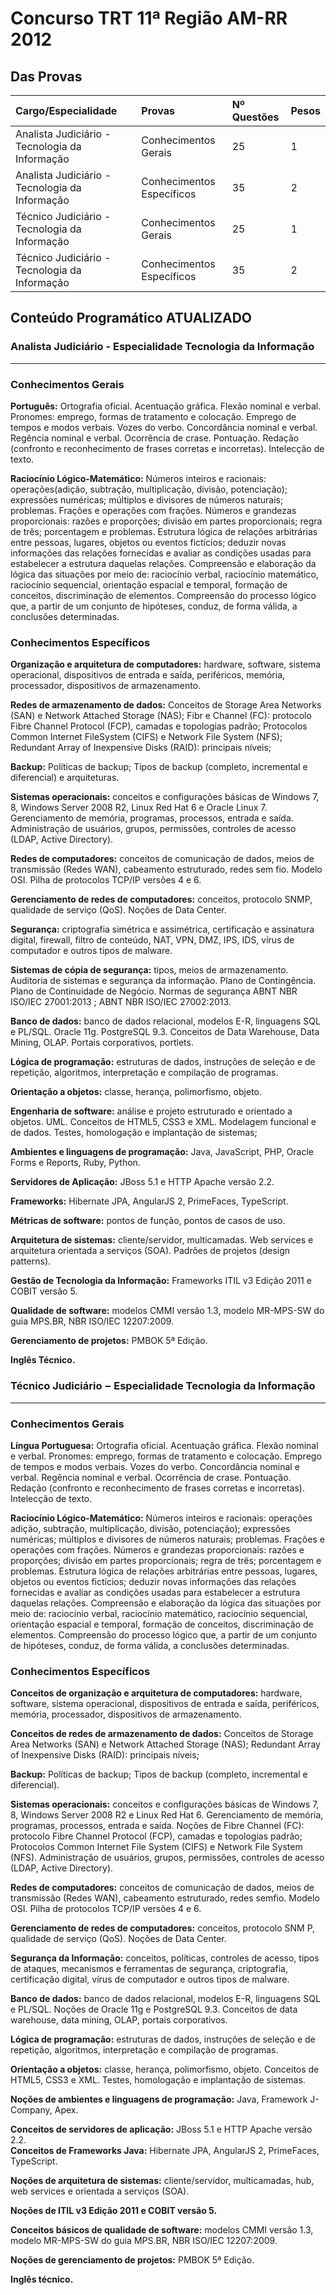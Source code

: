 # Concurso TRT 11ª Região AM-RR 2012

## Das Provas

| Cargo/Especialidade                             | Provas                      | Nº Questões    | Pesos   |
| :---------------------------------------------- | :-------------------------- | :------------- | :------ |
| Analista Judiciário - Tecnologia da Informação  | Conhecimentos Gerais        | 25             | 1       |
| Analista Judiciário - Tecnologia da Informação  | Conhecimentos Específicos   | 35             | 2       |
| Técnico Judiciário - Tecnologia da Informação   | Conhecimentos Gerais        | 25             | 1       |
| Técnico Judiciário - Tecnologia da Informação   | Conhecimentos Específicos   | 35             | 2       |

## Conteúdo Programático ATUALIZADO

### Analista Judiciário - Especialidade Tecnologia da Informação
***

### Conhecimentos Gerais

**Português:** Ortografia oficial. Acentuação  gráfica. Flexão nominal e verbal. Pronomes: emprego, formas de tratamento e colocação. Emprego de tempos e modos verbais. Vozes do verbo. Concordância nominal e verbal. Regência nominal e verbal. Ocorrência de crase. Pontuação. Redação (confronto e reconhecimento de frases corretas e incorretas). Intelecção de texto. 

**Raciocínio Lógico-Matemático:** Números inteiros e racionais: operações(adição, subtração, multiplicação, divisão, potenciação); expressões numéricas; múltiplos e divisores de números naturais; problemas. Frações e operações com frações. Números e grandezas proporcionais: razões e proporções; divisão em partes proporcionais; regra de três; porcentagem e problemas.  Estrutura  lógica de relações arbitrárias entre pessoas, lugares, objetos ou eventos  fictícios; deduzir novas informações das relações fornecidas e avaliar as condições usadas para estabelecer a estrutura daquelas relações. Compreensão e elaboração da lógica das situações por meio de: raciocínio verbal, raciocínio matemático, raciocínio sequencial, orientação espacial e temporal, formação de conceitos, discriminação de elementos. Compreensão do processo  lógico  que, a 
partir de um conjunto de hipóteses, conduz, de forma válida, a conclusões determinadas.

### Conhecimentos Específicos

**Organização  e  arquitetura  de  computadores:**  hardware,  software,
sistema  operacional,  dispositivos  de  entrada  e saída, periféricos, memória, processador,  dispositivos de armazenamento. 

**Redes de armazenamento de dados:** Conceitos de  Storage Area Networks (SAN) e Network Attached Storage (NAS); Fibr e Channel (FC): protocolo Fibre Channel Protocol (FCP), camadas e  topologias  padrão;  Protocolos  Common  Internet  FileSystem  (CIFS)  e  Network  File  System  (NFS);  Redundant  Array  of 
Inexpensive Disks (RAID): principais níveis;

**Backup:** Políticas de backup; Tipos de backup (completo, incremental e diferencial) e arquiteturas. 

**Sistemas operacionais:** conceitos e configurações básicas de Windows 7, 8, Windows Server 2008 R2, Linux Red Hat  6  e  Oracle  Linux  7.  Gerenciamento  de  memória,  programas,  processos,  entrada  e saída.  Administração de  usuários, grupos,  permissões, controles  de  acesso  (LDAP,  Active Directory).

**Redes de computadores:**  conceitos  de  comunicação  de dados, meios  de  transmissão (Redes  WAN), cabeamento estruturado,  redes  sem  fio.  Modelo  OSI.  Pilha  de  protocolos TCP/IP versões  4  e  6.

**Gerenciamento de redes de computadores:** conceitos,  protocolo  SNMP,  qualidade  de  serviço (QoS). Noções  de  Data  Center.  

**Segurança:**  criptografia  simétrica  e  assimétrica,  certificação  e  assinatura  digital,  firewall,  filtro  de conteúdo, NAT, VPN, DMZ, IPS, IDS, vírus de computador e outros tipos de malware.

**Sistemas de cópia de segurança:** tipos, meios de armazenamento. Auditoria de sistemas e segurança da informação. Plano de Contingência. Plano de Continuidade de Negócio. Normas de segurança ABNT NBR ISO/IEC 27001:2013
; ABNT NBR ISO/IEC 27002:2013.

**Banco de dados:** banco de dados relacional, modelos E-R, linguagens SQL e PL/SQL. Oracle 11g. PostgreSQL 9.3. Conceitos de Data Warehouse, Data Mining,  OLAP.  Portais  corporativos,  portlets.

**Lógica de programação:** estruturas  de  dados,  instruções  de seleção  e  de repetição, algoritmos, interpretação e compilação de programas.  

**Orientação a objetos:** classe, herança, polimorfismo,  objeto. 

**Engenharia de software:** análise  e  projeto  estruturado e orientado a  objetos.  UML.  Conceitos  de  HTML5,  CSS3  e  XML. Modelagem funcional e de dados. Testes, homologação e implantação de sistemas;

**Ambientes e linguagens de programação:** Java, JavaScript, PHP, Oracle Forms e Reports, Ruby, Python. 

**Servidores de Aplicação:**  JBoss 5.1 e  HTTP Apache  versão 2.2.

**Frameworks:**  Hibernate  JPA,   AngularJS  2,  PrimeFaces,  TypeScript.  

**Métricas de software:**  pontos  de função, pontos de casos de uso. 

**Arquitetura de sistemas:** cliente/servidor, multicamadas. Web services e arquitetura orientada a  serviços  (SOA). Padrões  de  projetos  (design  patterns).  

**Gestão de Tecnologia da Informação:** Frameworks  ITIL  v3  Edição 2011  e  COBIT  versão  5.

**Qualidade de software:**  modelos  CMMI  versão  1.3,  modelo  MR-MPS-SW  do  guia  MPS.BR,  NBR ISO/IEC 12207:2009.

**Gerenciamento de projetos:** PMBOK 5ª Edição.

**Inglês Técnico.**

### Técnico Judiciário − Especialidade Tecnologia da Informação
***

### Conhecimentos Gerais

**Língua  Portuguesa:** Ortografia oficial. Acentuação gráfica. Flexão nominal e verbal. Pronomes: emprego, formas de tratamento e colocação. Emprego de tempos e modos verbais. Vozes do verbo. Concordância nominal e verbal.
Regência nominal e verbal. Ocorrência de crase. Pontuação. Redação (confronto e reconhecimento de frases corretas e incorretas). Intelecção de texto.

**Raciocínio Lógico-Matemático:** Números inteiros e racionais: operações adição, subtração, multiplicação, divisão, potenciação); expressões numéricas; múltiplos e divisores de números naturais; problemas. Frações e operações com frações. Números e grandezas proporcionais: razões e proporções; divisão em partes proporcionais; regra  de  três;  porcentagem  e problemas. Estrutura  lógica  de  relações  arbitrárias entre  pessoas,  lugares,  objetos  ou  eventos  fictícios;  deduzir  novas informações  das  relações  fornecidas e avaliar as condições  usadas  para  estabelecer  a  estrutura  daquelas relações. Compreensão e elaboração da lógica das situações por meio de: raciocínio verbal, raciocínio matemático, raciocínio sequencial, orientação  espacial e temporal, formação de conceitos, discriminação de elementos. Compreensão do processo lógico que, a partir de um conjunto de hipóteses, conduz, de forma válida, a conclusões determinadas.

### Conhecimentos Específicos

**Conceitos de organização e arquitetura de computadores:** hardware,  software, sistema operacional, dispositivos de  entrada  e saída, periféricos,  memória,  processador,  dispositivos  de  armazenamento.

**Conceitos de redes de armazenamento de dados:** Conceitos  de  Storage  Area  Networks  (SAN)  e  Network Attached  Storage  (NAS);  Redundant  Array  of  Inexpensive  Disks (RAID):  principais  níveis;  

**Backup:** Políticas  de  backup;  Tipos  de  backup  (completo,  incremental  e  diferencial).

**Sistemas operacionais:**  conceitos  e  configurações  básicas  de Windows  7,  8,  Windows  Server  2008  R2  e  Linux  Red  Hat  6. Gerenciamento  de  memória, programas,  processos,  entrada  e  saída.  Noções  de  Fibre Channel  (FC):  protocolo  Fibre Channel Protocol  (FCP),  camadas  e  topologias  padrão;  Protocolos Common  Internet  File  System  (CIFS)  e  Network  File  System  (NFS). Administração  de  usuários,  grupos,  permissões,  controles  de  acesso  (LDAP,  Active  Directory).

**Redes de computadores:** conceitos de comunicação de dados, meios de transmissão (Redes WAN), cabeamento estruturado, redes semfio. Modelo OSI. 
Pilha  de  protocolos TCP/IP  versões  4  e  6.

**Gerenciamento de redes de computadores:**  conceitos,  protocolo  SNM
P, qualidade de serviço (QoS). Noções de Data Center.

**Segurança da Informação:** conceitos, políticas, controles de acesso, tipos de ataques, mecanismos   e   ferramentas   de   segurança,   criptografia,   certificação digital, vírus de computador e outros tipos de malware.

**Banco de dados:** banco de dados relacional, modelos  E-R, linguagens SQL e PL/SQL. Noções  de  Oracle  11g  e PostgreSQL 9.3. Conceitos de data warehouse, data mining, OLAP, portais corporativos. 

**Lógica de programação:** estruturas de dados,  instruções  de  seleção  e  de  repetição,  algoritmos,  interpretação  e  compilação  de  programas.

**Orientação a objetos:** classe, herança, polimorfismo, objeto. Conceitos de HTML5, CSS3 e XML. Testes, homologação e implantação de sistemas.

**Noções de ambientes e linguagens de programação:** Java, Framework J-Company, Apex. 

**Conceitos de servidores de aplicação:** JBoss 5.1 e HTTP Apache versão 2.2.   
**Conceitos de Frameworks Java:** Hibernate JPA, AngularJS 2, PrimeFaces, TypeScript.

**Noções de arquitetura de sistemas:** cliente/servidor,  multicamadas, hub, web  services  e  orientada  a  serviços (SOA). 

**Noções de ITIL v3 Edição 2011 e COBIT versão 5.** 

**Conceitos básicos de qualidade de software:** modelos CMMI versão 1.3,  modelo  MR-MPS-SW  do  guia  MPS.BR,  NBR  ISO/IEC  12207:2009.

**Noções de gerenciamento de projetos:** PMBOK  5ª Edição.  

**Inglês técnico.**